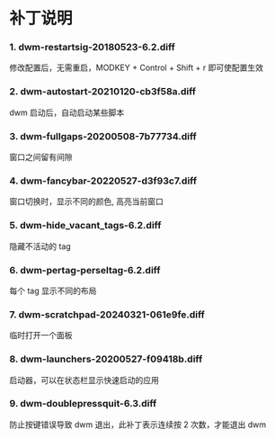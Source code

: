 
# 补丁说明

### 1. dwm-restartsig-20180523-6.2.diff

修改配置后，无需重启，MODKEY + Control + Shift + r 即可使配置生效

### 2. dwm-autostart-20210120-cb3f58a.diff

dwm 启动后，自动启动某些脚本

### 3. dwm-fullgaps-20200508-7b77734.diff

窗口之间留有间隙

### 4. dwm-fancybar-20220527-d3f93c7.diff

窗口切换时，显示不同的颜色, 高亮当前窗口

### 5. dwm-hide_vacant_tags-6.2.diff

隐藏不活动的 tag

### 6. dwm-pertag-perseltag-6.2.diff

每个 tag 显示不同的布局

### 7. dwm-scratchpad-20240321-061e9fe.diff

临时打开一个面板

### 8. dwm-launchers-20200527-f09418b.diff

启动器，可以在状态栏显示快速启动的应用

### 9. dwm-doublepressquit-6.3.diff

防止按键错误导致 dwm 退出，此补丁表示连续按 2 次数，才能退出 dwm

